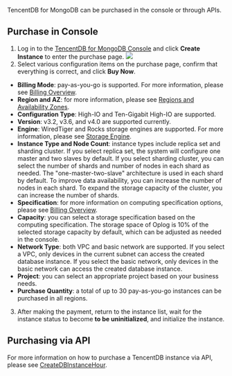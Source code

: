 TencentDB for MongoDB can be purchased in the console or through APIs.

## Purchase in Console
1. Log in to the [TencentDB for MongoDB Console](https://console.cloud.tencent.com/mongodb) and click **Create Instance** to enter the purchase page.
![](https://main.qcloudimg.com/raw/24f2aa83ab3171731caeb975652b312b.png)
2. Select various configuration items on the purchase page, confirm that everything is correct, and click **Buy Now**.
 - **Billing Mode**: pay-as-you-go is supported. For more information, please see [Billing Overview](https://intl.intl.cloud.tencent.com/document/product/240/3550).
 - **Region and AZ**: for more information, please see [Regions and Availability Zones](https://intl.cloud.tencent.com/document/product/240/3637).
 - **Configuration Type**: High-IO and Ten-Gigabit High-IO are supported.
 - **Version**: v3.2, v3.6, and v4.0 are supported currently.
 - **Engine**: WiredTiger and Rocks storage engines are supported. For more information, please see [Storage Engine](https://intl.cloud.tencent.com/document/product/240/31706).
 - **Instance Type and Node Count**: instance types include replica set and sharding cluster.
    If you select replica set, the system will configure one master and two slaves by default.
		If you select sharding cluster, you can select the number of shards and number of nodes in each shard as needed. The "one-master-two-slave" architecture is used in each shard by default. To improve data availability, you can increase the number of nodes in each shard. To expand the storage capacity of the cluster, you can increase the number of shards.
 - **Specification**: for more information on computing specification options, please see [Billing Overview](https://intl.intl.cloud.tencent.com/document/product/240/3550).
 - **Capacity**: you can select a storage specification based on the computing specification. The storage space of Oplog is 10% of the selected storage capacity by default, which can be adjusted as needed in the console.
 - **Network Type**: both VPC and basic network are supported. If you select a VPC, only devices in the current subnet can access the created database instance. If you select the basic network, only devices in the basic network can access the created database instance.
 - **Project**: you can select an appropriate project based on your business needs.
 - **Purchase Quantity**: a total of up to 30 pay-as-you-go instances can be purchased in all regions.
3. After making the payment, return to the instance list, wait for the instance status to become **to be uninitialized**, and initialize the instance.

## Purchasing via API
For more information on how to purchase a TencentDB instance via API, please see [CreateDBInstanceHour](https://intl.cloud.tencent.com/document/product/240/34704).
